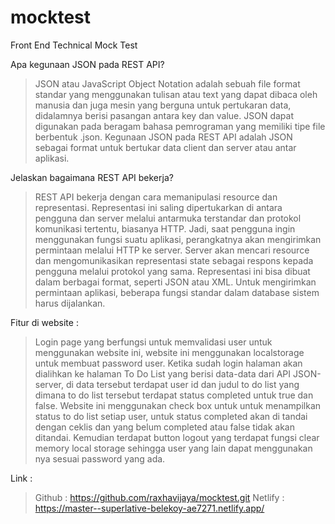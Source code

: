 # mocktest
Front End Technical Mock Test

Apa kegunaan JSON pada REST API?
> JSON atau JavaScript Object Notation adalah sebuah file format standar yang menggunakan tulisan atau text yang dapat dibaca oleh manusia dan juga mesin yang berguna untuk pertukaran data, didalamnya berisi pasangan antara key dan value. JSON dapat digunakan pada beragam bahasa pemrograman yang memiliki tipe file berbentuk .json. Kegunaan JSON pada REST API adalah JSON sebagai format untuk bertukar data client dan server atau antar aplikasi.

Jelaskan bagaimana REST API bekerja?
> REST API bekerja dengan cara memanipulasi resource dan representasi. Representasi ini saling dipertukarkan di antara pengguna dan server melalui antarmuka terstandar dan protokol komunikasi tertentu, biasanya HTTP. Jadi, saat pengguna ingin menggunakan fungsi suatu aplikasi, perangkatnya akan mengirimkan permintaan melalui HTTP ke server. Server akan mencari resource dan mengomunikasikan representasi state sebagai respons kepada pengguna melalui protokol yang sama. Representasi ini bisa dibuat dalam berbagai format, seperti JSON atau XML. Untuk mengirimkan permintaan aplikasi, beberapa fungsi standar dalam database sistem harus dijalankan.

Fitur di website :
> Login page yang berfungsi untuk memvalidasi user untuk menggunakan website ini, website ini menggunakan localstorage untuk membuat password user. Ketika sudah login halaman akan dialihkan ke halaman To Do List yang berisi data-data dari API JSON-server, di data tersebut terdapat user id dan judul to do list yang dimana to do list tersebut terdapat status completed untuk true dan false. Website ini menggunakan check box untuk untuk menampilkan status to do list setiap user, untuk status completed akan di tandai dengan ceklis dan yang belum completed atau false tidak akan ditandai. Kemudian terdapat button logout yang terdapat fungsi clear memory local storage sehingga user yang lain dapat menggunakan nya sesuai password yang ada.

Link :
> Github : https://github.com/raxhavijaya/mocktest.git
> Netlify : https://master--superlative-belekoy-ae7271.netlify.app/
